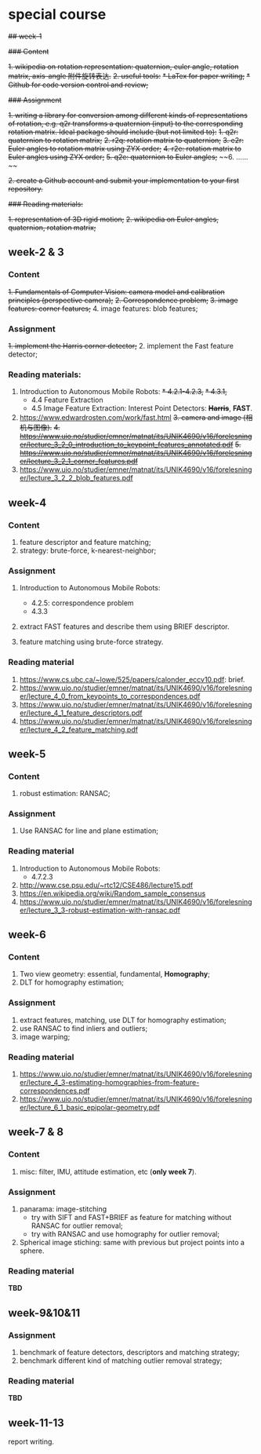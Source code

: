 # special course

~~## week-1~~

~~### Content~~

~~1. wikipedia on rotation representation: quaternion, euler angle, rotation matrix, axis-angle 附件旋转表达.~~
~~2. useful tools:~~
   ~~* LaTex for paper writing;~~
   ~~* Github for code version control and review;~~

~~### Assignment~~

~~1. writing a library for conversion among different kinds of representations of rotation, e.g. q2r transforms a quaternion (input) to the corresponding rotation matrix. Ideal package should include (but not limited to):~~
   ~~1. q2r: quaternion to rotation matrix;~~
   ~~2. r2q: rotation matrix to quaternion;~~
   ~~3. e2r: Euler angles to rotation matrix using ZYX order;~~
   ~~4. r2e: rotation matrix to Euler angles using ZYX order;~~
   ~~5. q2e: quaternion to Euler angles;~~
   ~~6. ...... ~~

~~2. create a Github account and submit your implementation to your first repository.~~

~~### Reading materials:~~

~~1. representation of 3D rigid motion;~~
~~2. wikipedia on Euler angles, quaternion, rotation matrix;~~

## week-2 & 3

### Content

~~1. Fundamentals of Computer Vision: camera model and calibration principles (perspective camera);~~
~~2. Correspondence problem;~~
~~3. image features: corner features;~~
4. image features: blob features;

### Assignment 
~~1. implement the Harris corner detector;~~
2. implement the Fast feature detector;

### Reading materials:

1. Introduction to Autonomous Mobile Robots: 
   ~~* 4.2.1-4.2.3,~~
   ~~* 4.3.1,~~
   * 4.4 Feature Extraction
   * 4.5 Image Feature Extraction: Interest Point Detectors: ~~**Harris**~~, **FAST**.
2. https://www.edwardrosten.com/work/fast.html
~~3. camera and image (相机与图像).~~
~~4. https://www.uio.no/studier/emner/matnat/its/UNIK4690/v16/forelesninger/lecture_3_2_0_introduction_to_keypoint_features_annotated.pdf~~
~~5. https://www.uio.no/studier/emner/matnat/its/UNIK4690/v16/forelesninger/lecture_3_2_1_corner_features.pdf~~
6. https://www.uio.no/studier/emner/matnat/its/UNIK4690/v16/forelesninger/lecture_3_2_2_blob_features.pdf

## week-4

### Content

1. feature descriptor and feature matching;
2. strategy: brute-force, k-nearest-neighbor;

### Assignment

1. Introduction to Autonomous Mobile Robots: 
   - 4.2.5: correspondence problem
   - 4.3.3 

1. extract FAST features and describe them using BRIEF descriptor.
2. feature matching using brute-force strategy.

### Reading material

1. https://www.cs.ubc.ca/~lowe/525/papers/calonder_eccv10.pdf: brief.
2. https://www.uio.no/studier/emner/matnat/its/UNIK4690/v16/forelesninger/lecture_4_0_from_keypoints_to_correspondences.pdf
3. https://www.uio.no/studier/emner/matnat/its/UNIK4690/v16/forelesninger/lecture_4_1_feature_descriptors.pdf
4. https://www.uio.no/studier/emner/matnat/its/UNIK4690/v16/forelesninger/lecture_4_2_feature_matching.pdf

## week-5 

### Content

1. robust estimation: RANSAC;

### Assignment

1. Use RANSAC for line and plane estimation;

### Reading material

1. Introduction to Autonomous Mobile Robots: 
   - 4.7.2.3
2. http://www.cse.psu.edu/~rtc12/CSE486/lecture15.pdf
3. https://en.wikipedia.org/wiki/Random_sample_consensus
4. https://www.uio.no/studier/emner/matnat/its/UNIK4690/v16/forelesninger/lecture_3_3-robust-estimation-with-ransac.pdf

## week-6

### Content

1. Two view geometry: essential, fundamental, **Homography**;
2. DLT for homography estimation;

### Assignment

1. extract features, matching, use DLT for homography estimation;
2. use RANSAC to find inliers and outliers;
3. image warping;

### Reading material

1. https://www.uio.no/studier/emner/matnat/its/UNIK4690/v16/forelesninger/lecture_4_3-estimating-homographies-from-feature-correspondences.pdf
2. https://www.uio.no/studier/emner/matnat/its/UNIK4690/v16/forelesninger/lecture_6_1_basic_epipolar-geometry.pdf

## week-7 & 8

### Content

1. misc: filter, IMU, attitude estimation, etc (**only week 7**).

### Assignment

1. panarama: image-stitching
   * try with SIFT and FAST+BRIEF as feature for matching without RANSAC for outlier removal;
   * try with RANSAC and use homography for outlier removal;
2. Spherical image stiching: same with previous but project points into a sphere.

### Reading material

**TBD**

## week-9&10&11 

### Assignment

1. benchmark of feature detectors, descriptors and matching strategy;
2. benchmark different kind of matching outlier removal strategy;

### Reading material

**TBD**

## week-11-13

report writing.
